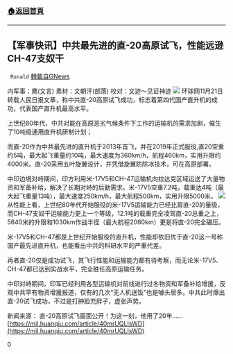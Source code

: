 ###  [:house:返回首頁](https://github.com/ourhimalayas/txt)
---

## 【军事快讯】中共最先进的直-20高原试飞，性能远逊CH-47支奴干
` Ronald` [轉載自GNews](https://gnews.org/zh-hans/577883/)

内军事：鹰(文言) 素材：文朝汗(部落) 校对：文迹～见证神迹
![]()![](https://gnews-media-offload.s3.amazonaws.com/wp-content/uploads/2020/11/21052405/image0-122-1.jpg)
环球网11月21日转载人民日报文章，称中共直-20高原试飞成功，标志着第四代国产直升机的成功，代表国产直升机最高水平。

上世纪80年代，中共对能在高原恶劣气候条件下工作的运输机的需求加剧，催生了10吨级通用直升机研制计划；

而直-20作为中共最先进的直升机于2013年首飞，并在2019年正式服役,直20空重约5吨，最大起飞重量约10吨，最大速度为360km/h，航程460km，实用升限约4000米。直-20采用五叶旋翼设计，并凭借旋翼防除冰技术，可在高原部署。

中印边境对峙期间，印方利用米-17V5和CH-47运输机向拉达克区域运送了大量物资和军备补给，解决了长期对峙的后勤需求。米-17V5空重7.2吨，载重达4吨（最大起飞重量13吨），最大速度250km/h，最大航程500km，实用升限5000米。
![]()![](https://gnews-media-offload.s3.amazonaws.com/wp-content/uploads/2020/11/21052259/PSX_20201121_172841-1.jpg)
从性能上看，上世纪80年代开始服役的米-17V5运输能力已经比肩直-20的量级，而CH-47支奴干运输能力更上一个等级，12.1吨的载重完全凌驾直-20总重之上，5640米的升限和1030km作战半径（最大航程2060km）更是将直-20完全碾压。

米-17V5和CH-47都是上世纪开始服役的直升机，性能却依旧优于直-20这一号称国产最先进直升机，也能看出中共的科研水平的严重代差。

再者直-20仅是成功试飞，其飞行性能和运输能力都有待考察，而无论米-17V5、CH-47都已达到实战水平，完全胜任高原运输任务。

中印对峙期间，印军已经利用各型运输机对前线进行过冬物资和军备补给增援，反观中共罕有物资增援报道，仅有的几次“无人机送饭”也是噱头居多。中共此时爆出直-20试飞成功，不过是打肿脸充胖子，虚张声势。

新闻来源：
直-20高原试飞画面公开！为这一刻，他用了20年……
[https://mil.huanqiu.com/article/40mrUQLIsWD](https://mil.huanqiu.com/article/40mrUQLIsWD)

0
